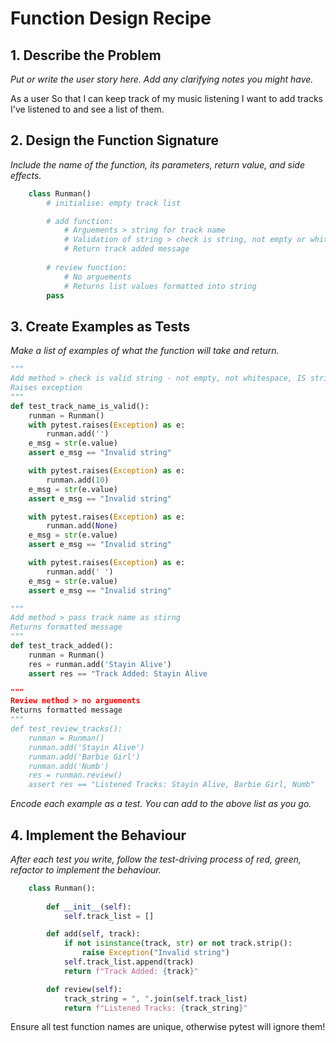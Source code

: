 # Function Design Recipe

## 1. Describe the Problem

_Put or write the user story here. Add any clarifying notes you might have._

As a user
So that I can keep track of my music listening
I want to add tracks I've listened to and see a list of them.

## 2. Design the Function Signature

_Include the name of the function, its parameters, return value, and side effects._

```python
    class Runman()
        # initialise: empty track list

        # add function:
            # Arguements > string for track name
            # Validation of string > check is string, not empty or whitespace
            # Return track added message
        
        # review function:
            # No arguements
            # Returns list values formatted into string
        pass
```

## 3. Create Examples as Tests

_Make a list of examples of what the function will take and return._

```python
"""
Add method > check is valid string - not empty, not whitespace, IS string
Raises exception
"""
def test_track_name_is_valid():
    runman = Runman()
    with pytest.raises(Exception) as e:
        runman.add('')
    e_msg = str(e.value)
    assert e_msg == "Invalid string"

    with pytest.raises(Exception) as e:
        runman.add(10)
    e_msg = str(e.value)
    assert e_msg == "Invalid string"

    with pytest.raises(Exception) as e:
        runman.add(None)
    e_msg = str(e.value)
    assert e_msg == "Invalid string"

    with pytest.raises(Exception) as e:
        runman.add(' ')
    e_msg = str(e.value)
    assert e_msg == "Invalid string"

"""
Add method > pass track name as stirng
Returns formatted message
"""
def test_track_added():
    runman = Runman()
    res = runman.add('Stayin Alive')
    assert res == "Track Added: Stayin Alive

"""
Review method > no arguements
Returns formatted message
"""
def test_review_tracks():
    runman = Runman()
    runman.add('Stayin Alive')
    runman.add('Barbie Girl')
    runman.add('Numb')
    res = runman.review()
    assert res == "Listened Tracks: Stayin Alive, Barbie Girl, Numb"

```

_Encode each example as a test. You can add to the above list as you go._

## 4. Implement the Behaviour

_After each test you write, follow the test-driving process of red, green, refactor to implement the behaviour._

```python
    class Runman():
        
        def __init__(self):
            self.track_list = []

        def add(self, track):
            if not isinstance(track, str) or not track.strip():
                raise Exception("Invalid string")
            self.track_list.append(track)
            return f"Track Added: {track}" 

        def review(self):
            track_string = ", ".join(self.track_list)
            return f"Listened Tracks: {track_string}"
```

Ensure all test function names are unique, otherwise pytest will ignore them!